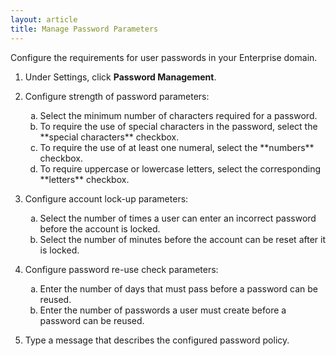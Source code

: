 ```yaml
---
layout: article
title: Manage Password Parameters 
---
```


Configure the requirements for user passwords in your Enterprise domain.

1. Under Settings, click **Password Management**.

2. Configure strength of password parameters:<ol type="a">

   <li>Select the minimum number of characters required for a password.</li>

   <li>To require the use of special characters in the password, select the **special characters** checkbox.</li>

   <li>To require the use of at least one numeral, select the **numbers** checkbox.</li>

   <li>To require uppercase or lowercase letters, select the corresponding **letters** checkbox.</li></ol>

3. Configure account lock-up parameters:<ol type="a">

   <li>Select the number of times a user can enter an incorrect password before the account is locked.</li>

   <li>Select the number of minutes before the account can be reset after it is locked.</li></ol>

4. Configure password re-use check parameters:<ol type="a">

   <li>Enter the number of days that must pass before a password can be reused.</li>

   <li>Enter the number of passwords a user must create before a password can be reused.</li></ol>

5. Type a message that describes the configured password policy.